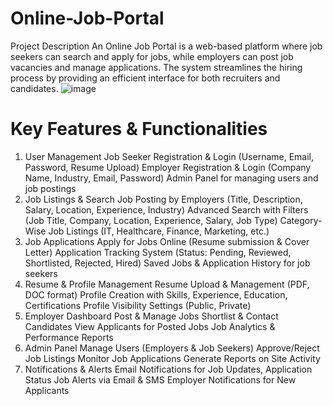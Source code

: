 # Online-Job-Portal
Project Description
An Online Job Portal is a web-based platform where job seekers can search and apply for jobs, while employers can post job vacancies and manage applications. The system streamlines the hiring process by providing an efficient interface for both recruiters and candidates.
![image](https://github.com/user-attachments/assets/6017e777-6105-4e9b-98e9-e096df437ebb)

# Key Features & Functionalities
1. User Management
Job Seeker Registration & Login (Username, Email, Password, Resume Upload)
Employer Registration & Login (Company Name, Industry, Email, Password)
Admin Panel for managing users and job postings
2. Job Listings & Search
Job Posting by Employers (Title, Description, Salary, Location, Experience, Industry)
Advanced Search with Filters (Job Title, Company, Location, Experience, Salary, Job Type)
Category-Wise Job Listings (IT, Healthcare, Finance, Marketing, etc.)
3. Job Applications
Apply for Jobs Online (Resume submission & Cover Letter)
Application Tracking System (Status: Pending, Reviewed, Shortlisted, Rejected, Hired)
Saved Jobs & Application History for job seekers
4. Resume & Profile Management
Resume Upload & Management (PDF, DOC format)
Profile Creation with Skills, Experience, Education, Certifications
Profile Visibility Settings (Public, Private)
5. Employer Dashboard
Post & Manage Jobs
Shortlist & Contact Candidates
View Applicants for Posted Jobs
Job Analytics & Performance Reports
6. Admin Panel
Manage Users (Employers & Job Seekers)
Approve/Reject Job Listings
Monitor Job Applications
Generate Reports on Site Activity
7. Notifications & Alerts
Email Notifications for Job Updates, Application Status
Job Alerts via Email & SMS
Employer Notifications for New Applicants
